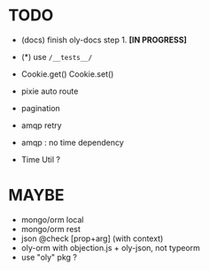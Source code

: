 
# TODO

- (docs) finish oly-docs step 1. **[IN PROGRESS]**
- (*) use `/__tests__/`

- Cookie.get() Cookie.set()
- pixie auto route
- pagination
- amqp retry
- amqp : no time dependency
- Time Util ?

# MAYBE

- mongo/orm local
- mongo/orm rest
- json @check [prop+arg] (with context)
- oly-orm with objection.js + oly-json, not typeorm
- use "oly" pkg ?
